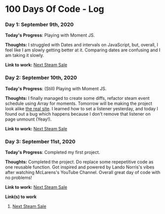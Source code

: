 # 100 Days Of Code - Log

### Day 1: September 9th, 2020

**Today's Progress**: Playing with Moment JS.

**Thoughts:** I struggled with Dates and intervals on JavaScript, but, overall, I feel like I am slowly getting better at it. Comparing dates are confusing and I am taking it slowly.

**Link to work:** [Next Steam Sale](https://codesandbox.io/s/next-steam-sale-fq8gw)

### Day 2: September 10th, 2020

**Today's Progress**: (Still) Playing with Moment JS.

**Thoughts:** I finally managed to create some diffs, refactor steam event schedule using Array for moments. Tomorrow will be making the project look alike [the real site](https://www.whenisthenextsteamsale.com/). I learned how to set a listener yesterday, and today I found out a bug which happens because I don't remove that listener on page unmount (Yeay!).

**Link to work:** [Next Steam Sale](https://codesandbox.io/s/next-steam-sale-fq8gw)

### Day 3: September 11st, 2020

**Today's Progress**: Completed my first project.

**Thoughts:** Completed the project. Do replace some repepetitive code as one reusable function. Got inspired and powered by Lando Norris's vibes after watching McLarens's YouTube Channel. Overall great day of code with no problems!

**Link to work:** [Next Steam Sale](https://codesandbox.io/s/next-steam-sale-fq8gw)

**Link(s) to work**

1. [Next Steam Sale](https://codesandbox.io/s/next-steam-sale-fq8gw)
